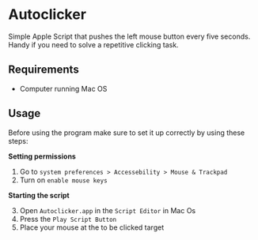 # Autoclicker
Simple Apple Script that pushes the left mouse button every five seconds. Handy if you need to solve a repetitive clicking task.
## Requirements
- Computer running Mac OS

## Usage
Before using the program make sure to set it up correctly by using these steps:

**Setting permissions**
1. Go to ```system preferences > Accessebility > Mouse & Trackpad```
2. Turn on ```enable mouse keys```

**Starting the script**

3. Open ```Autoclicker.app``` in the ```Script Editor``` in Mac Os
4. Press the ```Play Script Button```
5. Place your mouse at the to be clicked target
